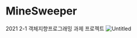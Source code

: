 # MineSweeper
2021 2-1 객체지향프로그래밍 과제 프로젝트
![Untitled](https://s3-us-west-2.amazonaws.com/secure.notion-static.com/652ac48f-1d7a-46dd-8a6b-691c96119ffe/Untitled.png)
